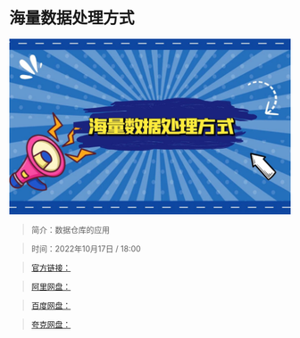 # 海量数据处理方式

![img](../../assets/694a8f903f464085847179398333bb92.jpg)

> 简介：数据仓库的应用

> 时间：2022年10月17日 / 18:00

> [官方链接：]()

> [阿里网盘：]()

> [百度网盘：]()

> [夸克网盘：]()
